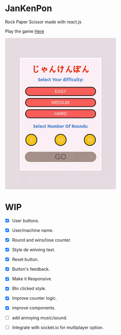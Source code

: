 # JanKenPon
<p> Rock Paper Scissor made with react.js</p>

Play the game [Here](https://jankenpon-react.netlify.com)

<img src="jankenpon.gif">

# WIP
- [x] User buttons.
- [x] User/machine name.
- [x] Round and wins/lose counter.
- [x] Style de winning text.
- [x] Reset button.
- [x] Button's feedback.
- [x] Make it Responsive.
- [x] Btn clicked style.
- [x] Improve counter logic.
- [x] improve components.
- [ ] add annoying music/sound.
- [ ] Integrate with socket.io for multiplayer option.




  
